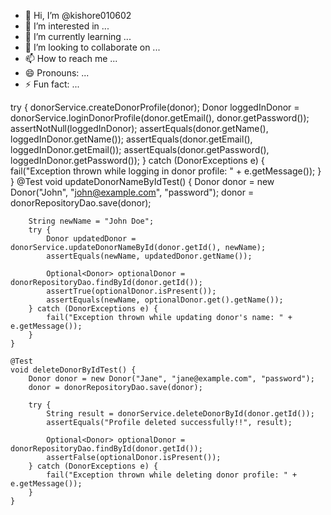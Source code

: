 - 👋 Hi, I’m @kishore010602
- 👀 I’m interested in ...
- 🌱 I’m currently learning ...
- 💞️ I’m looking to collaborate on ...
- 📫 How to reach me ...
- 😄 Pronouns: ...
- ⚡ Fun fact: ...

<!---
kishore010602/kishore010602 is a ✨ special ✨ repository because its `README.md` (this file) appears on your GitHub profile.
You can click the Preview link to take a look at your changes.
--->
  try {
            donorService.createDonorProfile(donor);
            Donor loggedInDonor = donorService.loginDonorProfile(donor.getEmail(), donor.getPassword());
            assertNotNull(loggedInDonor);
            assertEquals(donor.getName(), loggedInDonor.getName());
            assertEquals(donor.getEmail(), loggedInDonor.getEmail());
            assertEquals(donor.getPassword(), loggedInDonor.getPassword());
        } catch (DonorExceptions e) {
            fail("Exception thrown while logging in donor profile: " + e.getMessage());
        }
    }
@Test
    void updateDonorNameByIdTest() {
        Donor donor = new Donor("John", "john@example.com", "password");
        donor = donorRepositoryDao.save(donor);

        String newName = "John Doe";
        try {
            Donor updatedDonor = donorService.updateDonorNameById(donor.getId(), newName);
            assertEquals(newName, updatedDonor.getName());

            Optional<Donor> optionalDonor = donorRepositoryDao.findById(donor.getId());
            assertTrue(optionalDonor.isPresent());
            assertEquals(newName, optionalDonor.get().getName());
        } catch (DonorExceptions e) {
            fail("Exception thrown while updating donor's name: " + e.getMessage());
        }
    }

    @Test
    void deleteDonorByIdTest() {
        Donor donor = new Donor("Jane", "jane@example.com", "password");
        donor = donorRepositoryDao.save(donor);

        try {
            String result = donorService.deleteDonorById(donor.getId());
            assertEquals("Profile deleted successfully!!", result);

            Optional<Donor> optionalDonor = donorRepositoryDao.findById(donor.getId());
            assertFalse(optionalDonor.isPresent());
        } catch (DonorExceptions e) {
            fail("Exception thrown while deleting donor profile: " + e.getMessage());
        }
    }
